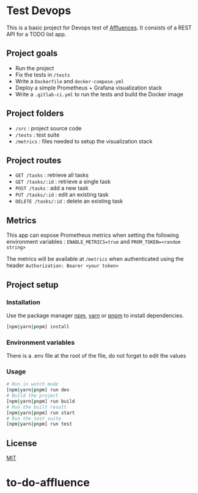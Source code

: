 # Test Devops

This is a basic project for Devops test of [Affluences](https://affluences.com/). It consists of a REST API for a TODO list app.

## Project goals

- Run the project
- Fix the tests in `/tests`
- Write a `Dockerfile` and `docker-compose.yml`
- Deploy a simple Prometheus + Grafana visualization stack
- Write a `.gitlab-ci.yml` to run the tests and build the Docker image

## Project folders

- `/src` : project source code
- `/tests` : test suite
- `/metrics` : files needed to setup the visualization stack

## Project routes

- `GET /tasks` : retrieve all tasks
- `GET /tasks/:id` : retrieve a single task
- `POST /tasks` : add a new task
- `PUT /tasks/:id` : edit an existing task
- `DELETE /tasks/:id` : delete an existing task

## Metrics

This app can expose Prometheus metrics when setting the following environment variables : `ENABLE_METRICS=true` and `PROM_TOKEN=<random string>`

The metrics will be available at `/metrics` when authenticated using the header `Authorization: Bearer <your token>`

## Project setup
### Installation

Use the package manager [npm](https://nodejs.org/en/download/), [yarn](https://yarnpkg.com/getting-started/install) or [pnpm](https://pnpm.io/fr/installation) to install dependencies.

```bash
[npm|yarn|pnpm] install
```

### Environment variables

There is a .env file at the root of the file, do not forget to edit the values

### Usage

```bash
# Run in watch mode
[npm|yarn|pnpm] run dev
# Build the project
[npm|yarn|pnpm] run build
# Run the built result
[npm|yarn|pnpm] run start
# Run the test suite
[npm|yarn|pnpm] run test
```

## License
[MIT](https://choosealicense.com/licenses/mit/)
# to-do-affluence
